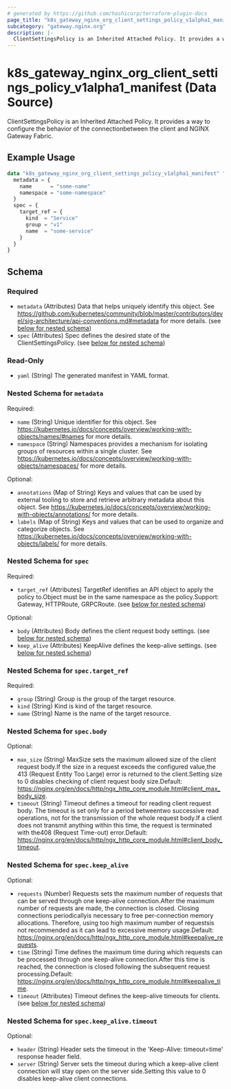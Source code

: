 ```yaml
---
# generated by https://github.com/hashicorp/terraform-plugin-docs
page_title: "k8s_gateway_nginx_org_client_settings_policy_v1alpha1_manifest Data Source - terraform-provider-k8s"
subcategory: "gateway.nginx.org"
description: |-
  ClientSettingsPolicy is an Inherited Attached Policy. It provides a way to configure the behavior of the connectionbetween the client and NGINX Gateway Fabric.
---
```


# k8s_gateway_nginx_org_client_settings_policy_v1alpha1_manifest (Data Source)

ClientSettingsPolicy is an Inherited Attached Policy. It provides a way to configure the behavior of the connectionbetween the client and NGINX Gateway Fabric.

## Example Usage

```terraform
data "k8s_gateway_nginx_org_client_settings_policy_v1alpha1_manifest" "example" {
  metadata = {
    name      = "some-name"
    namespace = "some-namespace"
  }
  spec = {
    target_ref = {
      kind  = "Service"
      group = "v1"
      name  = "some-service"
    }
  }
}
```

<!-- schema generated by tfplugindocs -->
## Schema

### Required

- `metadata` (Attributes) Data that helps uniquely identify this object. See https://github.com/kubernetes/community/blob/master/contributors/devel/sig-architecture/api-conventions.md#metadata for more details. (see [below for nested schema](#nestedatt--metadata))
- `spec` (Attributes) Spec defines the desired state of the ClientSettingsPolicy. (see [below for nested schema](#nestedatt--spec))

### Read-Only

- `yaml` (String) The generated manifest in YAML format.

<a id="nestedatt--metadata"></a>
### Nested Schema for `metadata`

Required:

- `name` (String) Unique identifier for this object. See https://kubernetes.io/docs/concepts/overview/working-with-objects/names/#names for more details.
- `namespace` (String) Namespaces provides a mechanism for isolating groups of resources within a single cluster. See https://kubernetes.io/docs/concepts/overview/working-with-objects/namespaces/ for more details.

Optional:

- `annotations` (Map of String) Keys and values that can be used by external tooling to store and retrieve arbitrary metadata about this object. See https://kubernetes.io/docs/concepts/overview/working-with-objects/annotations/ for more details.
- `labels` (Map of String) Keys and values that can be used to organize and categorize objects. See https://kubernetes.io/docs/concepts/overview/working-with-objects/labels/ for more details.


<a id="nestedatt--spec"></a>
### Nested Schema for `spec`

Required:

- `target_ref` (Attributes) TargetRef identifies an API object to apply the policy to.Object must be in the same namespace as the policy.Support: Gateway, HTTPRoute, GRPCRoute. (see [below for nested schema](#nestedatt--spec--target_ref))

Optional:

- `body` (Attributes) Body defines the client request body settings. (see [below for nested schema](#nestedatt--spec--body))
- `keep_alive` (Attributes) KeepAlive defines the keep-alive settings. (see [below for nested schema](#nestedatt--spec--keep_alive))

<a id="nestedatt--spec--target_ref"></a>
### Nested Schema for `spec.target_ref`

Required:

- `group` (String) Group is the group of the target resource.
- `kind` (String) Kind is kind of the target resource.
- `name` (String) Name is the name of the target resource.


<a id="nestedatt--spec--body"></a>
### Nested Schema for `spec.body`

Optional:

- `max_size` (String) MaxSize sets the maximum allowed size of the client request body.If the size in a request exceeds the configured value,the 413 (Request Entity Too Large) error is returned to the client.Setting size to 0 disables checking of client request body size.Default: https://nginx.org/en/docs/http/ngx_http_core_module.html#client_max_body_size.
- `timeout` (String) Timeout defines a timeout for reading client request body. The timeout is set only for a period betweentwo successive read operations, not for the transmission of the whole request body.If a client does not transmit anything within this time, the request is terminated with the408 (Request Time-out) error.Default: https://nginx.org/en/docs/http/ngx_http_core_module.html#client_body_timeout.


<a id="nestedatt--spec--keep_alive"></a>
### Nested Schema for `spec.keep_alive`

Optional:

- `requests` (Number) Requests sets the maximum number of requests that can be served through one keep-alive connection.After the maximum number of requests are made, the connection is closed. Closing connections periodicallyis necessary to free per-connection memory allocations. Therefore, using too high maximum number of requestsis not recommended as it can lead to excessive memory usage.Default: https://nginx.org/en/docs/http/ngx_http_core_module.html#keepalive_requests.
- `time` (String) Time defines the maximum time during which requests can be processed through one keep-alive connection.After this time is reached, the connection is closed following the subsequent request processing.Default: https://nginx.org/en/docs/http/ngx_http_core_module.html#keepalive_time.
- `timeout` (Attributes) Timeout defines the keep-alive timeouts for clients. (see [below for nested schema](#nestedatt--spec--keep_alive--timeout))

<a id="nestedatt--spec--keep_alive--timeout"></a>
### Nested Schema for `spec.keep_alive.timeout`

Optional:

- `header` (String) Header sets the timeout in the 'Keep-Alive: timeout=time' response header field.
- `server` (String) Server sets the timeout during which a keep-alive client connection will stay open on the server side.Setting this value to 0 disables keep-alive client connections.

